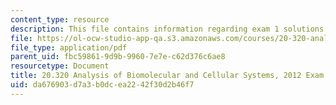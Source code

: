 ```yaml
---
content_type: resource
description: This file contains information regarding exam 1 solutions.
file: https://ol-ocw-studio-app-qa.s3.amazonaws.com/courses/20-320-analysis-of-biomolecular-and-cellular-systems-fall-2012/da676903d7a3b0dcea2242f30d2b46f7_MIT20_320F12_2012Exam1_Sol.pdf
file_type: application/pdf
parent_uid: fbc59861-9d9b-9960-7e7e-c62d376c6ae8
resourcetype: Document
title: 20.320 Analysis of Biomolecular and Cellular Systems, 2012 Exam 1
uid: da676903-d7a3-b0dc-ea22-42f30d2b46f7
---
```

